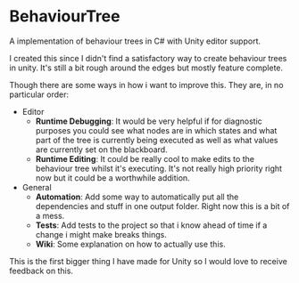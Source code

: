 # BehaviourTree
A implementation of behaviour trees in C# with Unity editor support.

I created this since I didn't find a satisfactory way to create behaviour trees in unity. It's still a bit rough around the edges but mostly feature complete.

Though there are some ways in how i want to improve this. They are, in no particular order:
- Editor
  - **Runtime Debugging**: It would be very helpful if for diagnostic purposes you could see what nodes are in which states and what part of the tree is currently being executed as well as what values are currently set on the blackboard.
  - **Runtime Editing**: It could be really cool to make edits to the behaviour tree whilst it's executing. It's not really high priority right now but it could be a worthwhile addition.
- General
  - **Automation**: Add some way to automatically put all the dependencies and stuff in one output folder. Right now this is a bit of a mess.
  - **Tests**: Add tests to the project so that i know ahead of time if a change i might make breaks things.
  - **Wiki**: Some explanation on how to actually use this.

This is the first bigger thing I have made for Unity so I would love to receive feedback on this.
